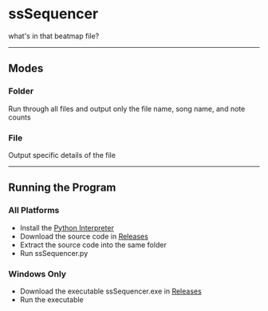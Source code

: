 # ssSequencer
what's in that beatmap file?

-----

## Modes

### Folder
Run through all files and output only the file name, song name, and note counts


### File
Output specific details of the file

-----

## Running the Program

### All Platforms
- Install the [Python Interpreter](https://python.org)
- Download the source code in [Releases](https://github.com/ddm135/ssSequencer/releases/)
- Extract the source code into the same folder
- Run ssSequencer.py

### Windows Only
- Download the executable ssSequencer.exe in [Releases](https://github.com/ddm135/ssSequencer/releases/)
- Run the executable
